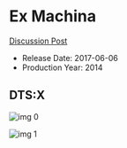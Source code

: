 # Ex Machina

[Discussion Post](https://www.avsforum.com/threads/bass-eq-for-filtered-movies.2995212/post-57684200)

* Release Date: 2017-06-06
* Production Year: 2014

## DTS:X

![img 0](https://i.imgur.com/SzCQDnt.jpg)

![img 1](https://i.imgur.com/gCTH9QS.png)

